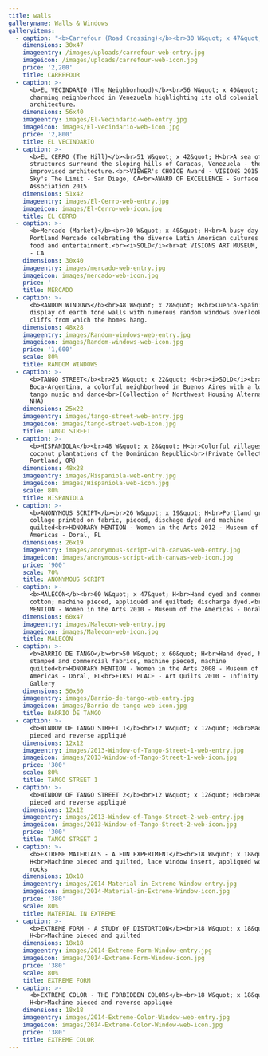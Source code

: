 ```yaml
---
title: walls
galleryname: Walls & Windows
galleryitems:
  - caption: "<b>Carrefour (Road Crossing)</b><br>30 W&quot; x 47&quot; H<br>Visiting France means aimless strolls through narrow and centuries old streets, viewing the old masters and modern art, savoring French cuisine, and listening to music in the squares. \rInspired by a street in the city of Lourdes, “Carrefour” could have been any other street in France."
    dimensions: 30x47
    imageentry: /images/uploads/carrefour-web-entry.jpg
    imageicon: /images/uploads/carrefour-web-icon.jpg
    price: '2,200'
    title: CARREFOUR
  - caption: >-
      <b>EL VECINDARIO (The Neighborhood)</b><br>56 W&quot; x 40&quot; H<br>A
      charming neighborhood in Venezuela highlighting its old colonial
      architecture.
    dimensions: 56x40
    imageentry: images/El-Vecindario-web-entry.jpg
    imageicon: images/El-Vecindario-web-icon.jpg
    price: '2,800'
    title: EL VECINDARIO
  - caption: >-
      <b>EL CERRO (The Hill)</b><br>51 W&quot; x 42&quot; H<br>A sea of jumbled
      structures surround the sloping hills of Caracas, Venezuela - the ultimate
      improvised architecture.<br>VIEWER's CHOICE Award - VISIONS 2015 - The
      Sky's The Limit - San Diego, CA<br>AWARD OF EXCELLENCE - Surface Design
      Association 2015
    dimensions: 51x42
    imageentry: images/El-Cerro-web-entry.jpg
    imageicon: images/El-Cerro-web-icon.jpg
    title: EL CERRO
  - caption: >-
      <b>Mercado (Market)</b><br>30 W&quot; x 40&quot; H<br>A busy day at the
      Portland Mercado celebrating the diverse Latin American cultures through
      food and entertainment.<br><i>SOLD</i><br>at VISIONS ART MUSEUM, San Diego
      - CA
    dimensions: 30x40
    imageentry: images/mercado-web-entry.jpg
    imageicon: images/mercado-web-icon.jpg
    price: ''
    title: MERCADO
  - caption: >-
      <b>RANDOM WINDOWS</b><br>48 W&quot; x 28&quot; H<br>Cuenca-Spain:  A
      display of earth tone walls with numerous random windows overlooking the
      cliffs from which the homes hang.
    dimensions: 48x28
    imageentry: images/Random-windows-web-entry.jpg
    imageicon: images/Random-windows-web-icon.jpg
    price: '1,600'
    scale: 80%
    title: RANDOM WINDOWS
  - caption: >-
      <b>TANGO STREET</b><br>25 W&quot; x 22&quot; H<br><i>SOLD</i><br>La
      Boca-Argentina, a colorful neighborhood in Buenos Aires with a love for
      tango music and dance<br>(Collection of Northwest Housing Alternatives -
      NHA)
    dimensions: 25x22
    imageentry: images/tango-street-web-entry.jpg
    imageicon: images/tango-street-web-icon.jpg
    title: TANGO STREET
  - caption: >-
      <b>HISPANIOLA</b><br>48 W&quot; x 28&quot; H<br>Colorful villages and
      coconut plantations of the Dominican Republic<br>(Private Collection,
      Portland, OR)
    dimensions: 48x28
    imageentry: images/Hispaniola-web-entry.jpg
    imageicon: images/Hispaniola-web-icon.jpg
    scale: 80%
    title: HISPANIOLA
  - caption: >-
      <b>ANONYMOUS SCRIPT</b><br>26 W&quot; x 19&quot; H<br>Portland graffitti
      collage printed on fabric, pieced, dischage dyed and machine
      quilted<br>HONORARY MENTION - Women in the Arts 2012 - Museum of the
      Americas - Doral, FL
    dimensions: 26x19
    imageentry: images/anonymous-script-with-canvas-web-entry.jpg
    imageicon: images/anonymous-script-with-canvas-web-icon.jpg
    price: '900'
    scale: 70%
    title: ANONYMOUS SCRIPT
  - caption: >-
      <b>MALECÓN</b><br>60 W&quot; x 47&quot; H<br>Hand dyed and commercial
      cotton; machine pieced, appliquéd and quilted; discharge dyed.<br>HONORARY
      MENTION - Women in the Arts 2010 - Museum of the Americas - Doral, FL
    dimensions: 60x47
    imageentry: images/Malecon-web-entry.jpg
    imageicon: images/Malecon-web-icon.jpg
    title: MALECÓN
  - caption: >-
      <b>BARRIO DE TANGO</b><br>50 W&quot; x 60&quot; H<br>Hand dyed, hand
      stamped and commercial fabrics, machine pieced, machine
      quilted<br>HONORARY MENTION - Women in the Arts 2008 - Museum of the
      Americas - Doral, FL<br>FIRST PLACE - Art Quilts 2010 - Infinity Art
      Gallery
    dimensions: 50x60
    imageentry: images/Barrio-de-tango-web-entry.jpg
    imageicon: images/Barrio-de-tango-web-icon.jpg
    title: BARRIO DE TANGO
  - caption: >-
      <b>WINDOW OF TANGO STREET 1</b><br>12 W&quot; x 12&quot; H<br>Machine
      pieced and reverse appliqué
    dimensions: 12x12
    imageentry: images/2013-Window-of-Tango-Street-1-web-entry.jpg
    imageicon: images/2013-Window-of-Tango-Street-1-web-icon.jpg
    price: '300'
    scale: 80%
    title: TANGO STREET 1
  - caption: >-
      <b>WINDOW OF TANGO STREET 2</b><br>12 W&quot; x 12&quot; H<br>Machine
      pieced and reverse appliqué
    dimensions: 12x12
    imageentry: images/2013-Window-of-Tango-Street-2-web-entry.jpg
    imageicon: images/2013-Window-of-Tango-Street-2-web-icon.jpg
    price: '300'
    title: TANGO STREET 2
  - caption: >-
      <b>EXTREME MATERIALS - A FUN EXPERIMENT</b><br>18 W&quot; x 18&quot;
      H<br>Machine pieced and quilted, lace window insert, appliquéd wood and
      rocks
    dimensions: 18x18
    imageentry: images/2014-Material-in-Extreme-Window-entry.jpg
    imageicon: images/2014-Material-in-Extreme-Window-icon.jpg
    price: '380'
    scale: 80%
    title: MATERIAL IN EXTREME
  - caption: >-
      <b>EXTREME FORM - A STUDY OF DISTORTION</b><br>18 W&quot; x 18&quot;
      H<br>Machine pieced and quilted
    dimensions: 18x18
    imageentry: images/2014-Extreme-Form-Window-entry.jpg
    imageicon: images/2014-Extreme-Form-Window-icon.jpg
    price: '380'
    scale: 80%
    title: EXTREME FORM
  - caption: >-
      <b>EXTREME COLOR - THE FORBIDDEN COLORS</b><br>18 W&quot; x 18&quot;
      H<br>Machine pieced and reverse appliqué
    dimensions: 18x18
    imageentry: images/2014-Extreme-Color-Window-web-entry.jpg
    imageicon: images/2014-Extreme-Color-Window-web-icon.jpg
    price: '380'
    title: EXTREME COLOR
---
```


